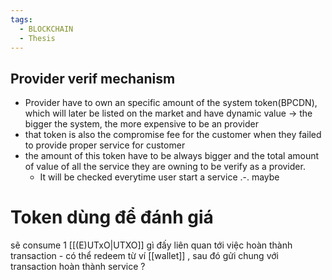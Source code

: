 ```yaml
---
tags:
  - BLOCKCHAIN
  - Thesis
---
```

## Provider verif mechanism 
* Provider have to own an specific amount of the system token(BPCDN), which will later be listed on the market and have dynamic value -> the bigger the system, the more expensive to be an provider
* that token is also the compromise fee for the customer when they failed to provide proper service for customer
* the amount of this token have to be always bigger and the total amount of value of all the service they are owning to be verify as a provider.
	* It will be checked everytime user start a service .-. maybe

# Token dùng để đánh giá

sẽ consume 1 [[(E)UTxO|UTXO]] gì đấy liên quan tới việc hoàn thành transaction - có thể redeem từ ví [[wallet]] , sau đó gửi chung với transaction hoàn thành service ?